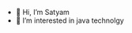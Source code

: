 - 👋 Hi, I’m Satyam
- 👀 I’m interested in java technolgy

<!---
sat08527/sat08527 is a ✨ special ✨ repository because its `README.md` (this file) appears on your GitHub profile.
You can click the Preview link to take a look at your changes.
--->
